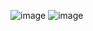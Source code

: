 ![image](https://github.com/BispoJPM/LP1/assets/142633184/845b2204-5f93-4a0d-b66d-42bab96708c0)
![image](https://github.com/BispoJPM/LP1/assets/142633184/4d070d45-9c1a-4833-820d-39ead75b446d)
